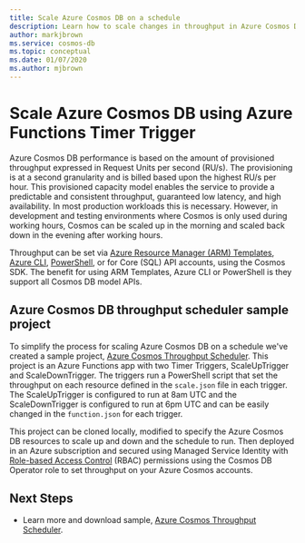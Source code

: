 ```yaml
---
title: Scale Azure Cosmos DB on a schedule
description: Learn how to scale changes in throughput in Azure Cosmos DB using PowerShell and Azure Functions.
author: markjbrown
ms.service: cosmos-db
ms.topic: conceptual
ms.date: 01/07/2020
ms.author: mjbrown
---
```


# Scale Azure Cosmos DB using Azure Functions Timer Trigger

Azure Cosmos DB performance is based on the amount of provisioned throughput expressed in Request Units per second (RU/s). The provisioning is at a second granularity and is billed based upon the highest RU/s per hour. This provisioned capacity model enables the service to provide a predictable and consistent throughput, guaranteed low latency, and high availability. In most production workloads this is necessary. However, in development and testing environments where Cosmos is only used during working hours, Cosmos can be scaled up in the morning and scaled back down in the evening after working hours.

Throughput can be set via [Azure Resource Manager (ARM) Templates](resource-manager-samples.md), [Azure CLI](cli-samples.md), [PowerShell](powershell-samples-sql.md), or for Core (SQL) API accounts, using the Cosmos SDK. The benefit for using ARM Templates, Azure CLI or PowerShell is they support all Cosmos DB model APIs.

## Azure Cosmos DB throughput scheduler sample project

To simplify the process for scaling Azure Cosmos DB on a schedule we've created a sample project, [Azure Cosmos Throughput Scheduler](https://github.com/Azure-Samples/azure-cosmos-throughput-scheduler). This project is an Azure Functions app with two Timer Triggers, ScaleUpTrigger and ScaleDownTrigger. The triggers run a PowerShell script that set the throughput on each resource defined in the `scale.json` file in each trigger. The ScaleUpTrigger is configured to run at 8am UTC and the ScaleDownTrigger is configured to run at 6pm UTC and can be easily changed in the `function.json` for each trigger.

This project can be cloned locally, modified to specify the Azure Cosmos DB resources to scale up and down and the schedule to run. Then deployed in an Azure subscription and secured using Managed Service Identity with [Role-based Access Control](role-based-access-control.md) (RBAC) permissions using the Cosmos DB Operator role to set throughput on your Azure Cosmos accounts.

## Next Steps

- Learn more and download sample, [Azure Cosmos Throughput Scheduler](https://github.com/Azure-Samples/azure-cosmos-throughput-scheduler).
